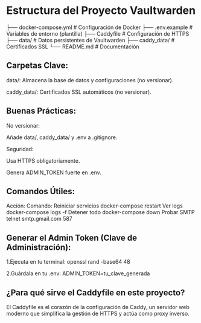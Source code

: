 # Estructura del Proyecto Vaultwarden 

├── docker-compose.yml       # Configuración de Docker
├── .env.example             # Variables de entorno (plantilla)
├── Caddyfile                # Configuración de HTTPS
├── data/                    # Datos persistentes de Vaultwarden 
├── caddy_data/              # Certificados SSL
└── README.md                # Documentación

## Carpetas Clave:
data/: Almacena la base de datos y configuraciones (no versionar).

caddy_data/: Certificados SSL automáticos (no versionar).

## Buenas Prácticas:
No versionar:

Añade data/, caddy_data/ y .env a .gitignore.

Seguridad:

Usa HTTPS obligatoriamente.

Genera ADMIN_TOKEN fuerte en .env.

## Comandos Útiles:
Acción:	Comando:
Reiniciar servicios	docker-compose restart
Ver logs	docker-compose logs -f
Detener todo	docker-compose down
Probar SMTP	telnet smtp.gmail.com 587

## Generar el Admin Token (Clave de Administración):

1.Ejecuta en tu terminal:
openssl rand -base64 48

2.Guárdala en tu .env:
ADMIN_TOKEN=tu_clave_generada

## ¿Para qué sirve el Caddyfile en este proyecto?

El Caddyfile es el corazón de la configuración de Caddy, un servidor web moderno que simplifica la gestión de HTTPS y actúa como proxy inverso. 